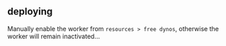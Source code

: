 ## deploying

Manually enable the worker from `resources > free dynos`, otherwise the worker will remain inactivated...
